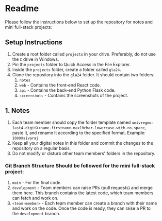 # Readme

Please follow the instructions below to set up the repository for notes and mini full-stack projects:

## Setup Instructions

1. Create a root folder called `projects` in your drive. Preferably, do not use the `C` drive in Windows.
2. Pin the `projects` folder to Quick Access in the File Explorer.
3. Inside the `projects` folder, create a folder called `gla24`.
4. Clone the repository into the `gla24` folder. It should contain two folders:
   1. `notes`
   2. `web` - Contains the front-end React code.
   3. `api` - Contains the back-end Python Flask code.
   4. `screenshots` - Contains the screenshots of the project.

## 1. Notes
1. Each team member should copy the folder template named `univregno-last4-digitX<name-firstname-max10char-lowercase-with-no-space`, paste it, and rename it according to the specified format.
   Example: `1000Xsivaraj`
2. Keep all your digital notes in this folder and commit the changes to the repository on a regular basis.
3. Do not modify or disturb other team members' folders in the repository.

### Git Branch Structure Should be followed for the mini full-stack project:

1. `main` - For the final code.
2. `development` - Team members can raise PRs (pull requests) and merge them here. This branch contains the latest code, which team members can fetch and work on.
3. `<team-member>` - Each team member can create a branch with their name and work on the code. Once the code is ready, they can raise a PR to the `development` branch.
